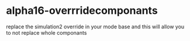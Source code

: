 alpha16-overrridecomponants
===========================

replace the simulation2 override in your mode base and this will allow you to not replace whole componants
